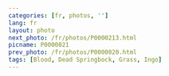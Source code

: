 ```yaml
---
categories: [fr, photos, '']
lang: fr
layout: photo
next_photo: /fr/photos/P0000213.html
picname: P0000021
prev_photo: /fr/photos/P0000020.html
tags: [Blood, Dead Springbock, Grass, Ingo]
---
```

